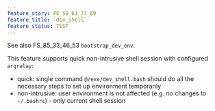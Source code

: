 ```yaml
---
feature_story: FS_58_61_77_69
feature_title: `dev_shell`
feature_status: TEST
---
```


See also FS_85_33_46_53 `bootstrap_dev_env`.

This feature supports quick non-intrusive shell session with configured `argrelay`:
*   quick: single command `@/exe/dev_shell.bash` should do all the necessary steps to set up environment temporarily
*   non-intrusive: user environment is not affected (e.g. no changes to `~/.bashrc`) - only current shell session

